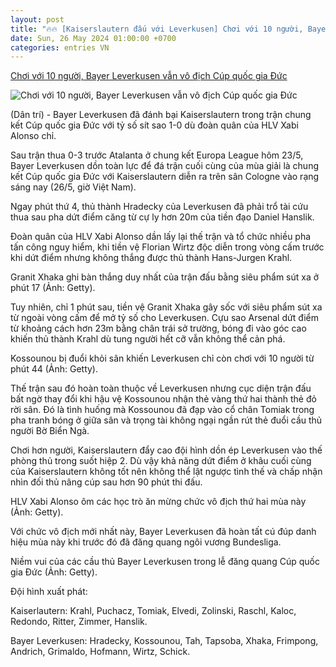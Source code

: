 ```yaml
---
layout: post
title: "🔥🔥 [Kaiserslautern đấu với Leverkusen] Chơi với 10 người, Bayer Leverkusen vẫn vô địch Cúp quốc gia Đức"
date: Sun, 26 May 2024 01:00:00 +0700
categories: entries VN
---
```

[Chơi với 10 người, Bayer Leverkusen vẫn vô địch Cúp quốc gia Đức](https://dantri.com.vn/the-thao/choi-voi-10-nguoi-bayer-leverkusen-van-vo-dich-cup-quoc-gia-duc-20240526060514319.htm)

![Chơi với 10 người, Bayer Leverkusen vẫn vô địch Cúp quốc gia Đức](https://cdnphoto.dantri.com.vn/ZM1f82_OvFh9HA7vCE8WCVpm3j8=/zoom/1200_630/2024/05/26/7496afbcdc42d20216d31db345862ba7-crop-1716677956902.jpeg)

(Dân trí) - Bayer Leverkusen đã đánh bại Kaiserslautern trong trận chung kết Cúp quốc gia Đức với tỷ số sít sao 1-0 dù đoàn quân của HLV Xabi Alonso chỉ.

Sau trận thua 0-3 trước Atalanta ở chung kết Europa League hôm 23/5, Bayer Leverkusen dồn toàn lực để đá trận cuối cùng của mùa giải là chung kết Cúp quốc gia Đức với Kaiserslautern diễn ra trên sân Cologne vào rạng sáng nay (26/5, giờ Việt Nam).

Ngay phút thứ 4, thủ thành Hradecky của Leverkusen đã phải trổ tài cứu thua sau pha dứt điểm căng từ cự ly hơn 20m của tiền đạo Daniel Hanslik.

Đoàn quân của HLV Xabi Alonso dần lấy lại thế trận và tổ chức nhiều pha tấn công nguy hiểm, khi tiền vệ Florian Wirtz độc diễn trong vòng cấm trước khi dứt điểm nhưng không thắng được thủ thành Hans-Jurgen Krahl.

Granit Xhaka ghi bàn thắng duy nhất của trận đấu bằng siêu phẩm sút xa ở phút 17 (Ảnh: Getty).

Tuy nhiên, chỉ 1 phút sau, tiền vệ Granit Xhaka gây sốc với siêu phẩm sút xa từ ngoài vòng cấm để mở tỷ số cho Leverkusen. Cựu sao Arsenal dứt điểm từ khoảng cách hơn 23m bằng chân trái sở trường, bóng đi vào góc cao khiến thủ thành Krahl dù tung người hết cỡ vẫn không thể cản phá.

Kossounou bị đuổi khỏi sân khiến Leverkusen chỉ còn chơi với 10 người từ phút 44 (Ảnh: Getty).

Thế trận sau đó hoàn toàn thuộc về Leverkusen nhưng cục diện trận đấu bất ngờ thay đổi khi hậu vệ Kossounou nhận thẻ vàng thứ hai thành thẻ đỏ rời sân. Đó là tình huống mà Kossounou đã đạp vào cổ chân Tomiak trong pha tranh bóng ở giữa sân và trọng tài không ngại ngần rút thẻ đuổi cầu thủ người Bờ Biển Ngà.

Chơi hơn người, Kaiserslautern đẩy cao đội hình dồn ép Leverkusen vào thế phòng thủ trong suốt hiệp 2. Dù vậy khả năng dứt điểm ở khâu cuối cùng của Kaiserslautern không tốt nên không thể lật ngược tình thế và chấp nhận nhìn đối thủ nâng cúp sau hơn 90 phút thi đấu.

HLV Xabi Alonso ôm các học trò ăn mừng chức vô địch thứ hai mùa này (Ảnh: Getty).

Với chức vô địch mới nhất này, Bayer Leverkusen đã hoàn tất cú đúp danh hiệu mùa này khi trước đó đã đăng quang ngôi vương Bundesliga.

Niềm vui của các cầu thủ Bayer Leverkusen trong lễ đăng quang Cúp quốc gia Đức (Ảnh: Getty).

Đội hình xuất phát:

Kaiserlautern: Krahl, Puchacz, Tomiak, Elvedi, Zolinski, Raschl, Kaloc, Redondo, Ritter, Zimmer, Hanslik.

Bayer Leverkusen: Hradecky, Kossounou, Tah, Tapsoba, Xhaka, Frimpong, Andrich, Grimaldo, Hofmann, Wirtz, Schick.


